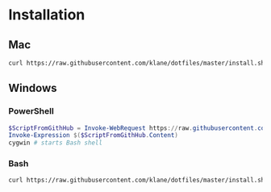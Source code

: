 # Installation

## Mac

```bash
curl https://raw.githubusercontent.com/klane/dotfiles/master/install.sh | bash
```

## Windows

### PowerShell

```powershell
$ScriptFromGithHub = Invoke-WebRequest https://raw.githubusercontent.com/klane/dotfiles/master/install.ps1
Invoke-Expression $($ScriptFromGithHub.Content)
cygwin # starts Bash shell
```

### Bash

```bash
curl https://raw.githubusercontent.com/klane/dotfiles/master/install.sh | bash
```

